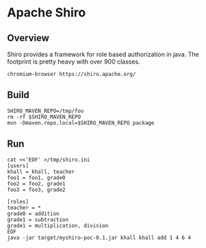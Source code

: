 Apache Shiro
=================
Overview
---------------
Shiro provides a framework for role based authorization in java.  The
footprint is pretty heavy with over 900 classes.

```shell
chromium-browser https://shiro.apache.org/
```

Build
---------------

```shell
SHIRO_MAVEN_REPO=/tmp/foo
rm -rf $SHIRO_MAVEN_REPO
mvn -Dmaven.repo.local=$SHIRO_MAVEN_REPO package
```

Run
---------------

```shell
cat <<'EOF' >/tmp/shiro.ini
[users]
khall = khall, teacher
foo1 = foo1, grade0
foo2 = foo2, grade1
foo3 = foo3, grade2

[roles]
teacher = *
grade0 = addition
grade1 = subtraction
grade1 = multiplication, division
EOF
java -jar target/myshiro-poc-0.1.jar khall khall add 1 4 6 4
```
